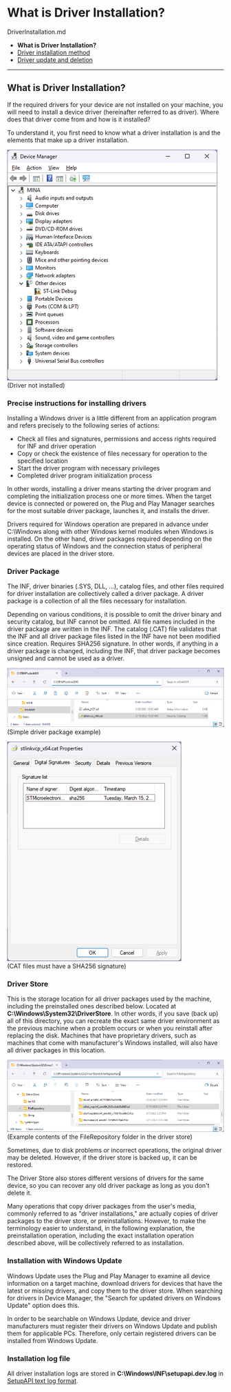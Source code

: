 # What is Driver Installation?

DriverInstallation.md

- **What is Driver Installation?**
- [Driver installation method](HowToInstall.md)
- [Driver update and deletion](UpdateAndDeletion.md)

----

## What is Driver Installation?

If the required drivers for your device are not installed on your machine, you will need to install a device driver (hereinafter referred to as driver).
Where does that driver come from and how is it installed?

To understand it, you first need to know what a driver installation is and the elements that make up a driver installation.

![Driver not installed](A-1.png)
<br/>
(Driver not installed)

### Precise instructions for installing drivers

Installing a Windows driver is a little different from an application program and refers precisely to the following series of actions:

- Check all files and signatures, permissions and access rights required for INF and driver operation
- Copy or check the existence of files necessary for operation to the specified location
- Start the driver program with necessary privileges
- Completed driver program initialization process

In other words, installing a driver means starting the driver program and completing the initialization process one or more times.
When the target device is connected or powered on, the Plug and Play Manager searches for the most suitable driver package, launches it, and installs the driver.

Drivers required for Windows operation are prepared in advance under C:\Windows along with other Windows kernel modules when Windows is installed.
On the other hand, driver packages required depending on the operating status of Windows and the connection status of peripheral devices are placed in the driver store.

### Driver Package

The INF, driver binaries (.SYS, DLL, ...), catalog files, and other files required for driver installation are collectively called a driver package. A driver package is a collection of all the files necessary for installation.

Depending on various conditions, it is possible to omit the driver binary and security catalog, but INF cannot be omitted. All file names included in the driver package are written in the INF. The catalog (.CAT) file validates that the INF and all driver package files listed in the INF have not been modified since creation. Requires SHA256 signature. In other words, if anything in a driver package is changed, including the INF, that driver package becomes unsigned and cannot be used as a driver.

![Simple driver package example](A-2.png)
<br/>
(Simple driver package example)

![CAT files must have a SHA256 signature](A-3.png)
<br/>
(CAT files must have a SHA256 signature)

### Driver Store

This is the storage location for all driver packages used by the machine, including the preinstalled ones described below.
Located at **C:\Windows\System32\DriverStore**.
In other words, if you save (back up) all of this directory, you can recreate the exact same driver environment as the previous machine when a problem occurs or when you reinstall after replacing the disk.
Machines that have proprietary drivers, such as machines that come with manufacturer's Windows installed, will also have all driver packages in this location.

![Example contents of the FileRepository folder in the driver store](A-4.png)
<br/>
(Example contents of the FileRepository folder in the driver store)

Sometimes, due to disk problems or incorrect operations, the original driver may be deleted.
However, if the driver store is backed up, it can be restored.

The Driver Store also stores different versions of drivers for the same device, so you can recover any old driver package as long as you don't delete it.

Many operations that copy driver packages from the user's media, commonly referred to as "driver installations," are actually copies of driver packages to the driver store, or preinstallations.
However, to make the terminology easier to understand, in the following explanation, the preinstallation operation, including the exact installation operation described above, will be collectively referred to as installation.

### Installation with Windows Update

Windows Update uses the Plug and Play Manager to examine all device information on a target machine, download drivers for devices that have the latest or missing drivers, and copy them to the driver store.
When searching for drivers in Device Manager, the "Search for updated drivers on Windows Update" option does this.

In order to be searchable on Windows Update, device and driver manufacturers must register their drivers on Windows Update and publish them for applicable PCs.
Therefore, only certain registered drivers can be installed from Windows Update.

### Installation log file

All driver installation logs are stored in **C:\Windows\INF\setupapi.dev.log** in [SetupAPI text log format](https://learn.microsoft.com/windows-hardware/drivers/install/setupapi-text-logs?WT.mc_id=WDIT-MVP-35878).
